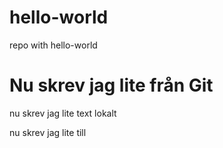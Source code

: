 # hello-world
repo with hello-world
<H1>Nu skrev jag lite från Git</H1>


nu skrev jag lite text lokalt

nu skrev jag lite till